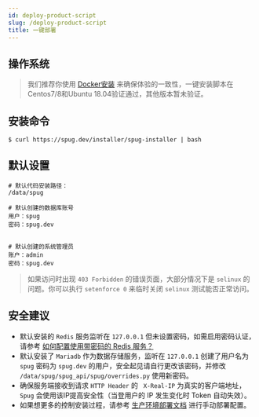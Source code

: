 ```yaml
---
id: deploy-product-script
slug: /deploy-product-script
title: 一键部署
---
```


## 操作系统
> 我们推荐你使用 [Docker安装](/docs/install-docker) 来确保体验的一致性，一键安装脚本在Centos7/8和Ubuntu 18.04验证通过，其他版本暂未验证。

## 安装命令
```shell script
$ curl https://spug.dev/installer/spug-installer | bash
```

## 默认设置
```
# 默认代码安装路径：
/data/spug

# 默认创建的数据库账号
用户：spug   
密码：spug.dev


# 默认创建的系统管理员
账户：admin  
密码：spug.dev
```
> 如果访问时出现 `403 Forbidden` 的错误页面，大部分情况下是 `selinux` 的问题。你可以执行 `setenforce 0` 来临时关闭 `selinux` 测试能否正常访问。 

## 安全建议
- 默认安装的 `Redis` 服务监听在 `127.0.0.1` 但未设置密码，如需启用密码认证，请参考 [如何配置使用带密码的 Redis 服务？](/docs/install-problem/#use-redis)
- 默认安装了 `Mariadb` 作为数据存储服务，监听在 `127.0.0.1` 创建了用户名为 `spug` 密码为 `spug.dev` 的用户，安全起见请自行更改该密码，并修改 `/data/spug/spug_api/spug/overrides.py` 使用新密码。
- 确保服务端接收到请求 `HTTP Header` 的 ` X-Real-IP` 为真实的客户端地址，`Spug` 会使用该IP提高安全性（当登用户的 IP 发生变化时 Token 自动失效）。
- 如果想更多的控制安装过程，请参考 [生产环境部署文档](/docs/deploy-product) 进行手动部署配置。